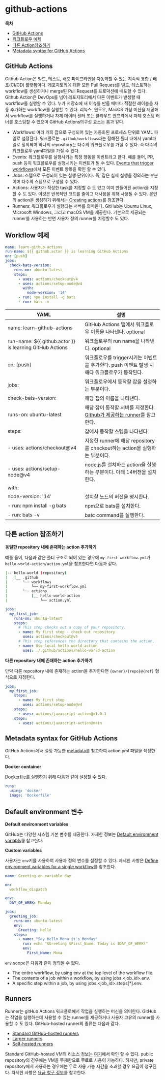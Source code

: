 # github-actions

**목차**
- [GitHub Actions](#github-actions)
- [워크플로우 예제](#workflow-예제)
- [다른 Action참조하기](#다른-action-참조하기)
- [Metadata syntax for GitHub Actions](#metadata-syntax-for-github-actions)

## GitHub Actions
Github Action은 빌드, 테스트, 배포 파이프라인을 자동화할 수 있는 지속적 통합 / 배포(CI/CD) 플랫폼이다. 레포지토리에 대한 모든 Pull Request를 빌드, 테스트하는 workflow를 생성하거나 merge된 Pull Request를 프로덕션에 배포할 수 있다. Github Action은 DevOps를 넘어 레포지토리에서 다른 이벤트가 발생할 때 workflow를 실행할 수 있다. 누가 저장소에 새 이슈를 만들 때마다 적절한 레이블을 자동 추가하는 workflow를 실행할 수 있다. 리눅스, 윈도우, MacOS 가상 머신을 제공해서 workflow를 실행하거나 자체 데이터 센터 또는 클라우드 인프라에서 자체 호스팅 러너를 호스팅할 수 있으며 GitHub Actions의구성 요소는 음과 같다.

- Workflows: 여러 개의 잡으로 구성되어 있는 자동화된 프로세스 단위로 YAML 파일로 설정된다. 워크플로는 `.github/workflows`라는 정해진 폴더 내에서 yaml파일로 정의되며 하나의 repository는 다수의 워크플로우를 가질 수 있다. 즉 다수의 워크플로우 yaml파일을 가질 수 있다.
- Events: 워크플로우를 실행시키는 특정 행동을 이벤트라고 한다. 예를 들어, PR, push 등이 워크플로우를 실행시키는 이벤트가 될 수 있다. [Events that trigger workflows](https://docs.github.com/en/actions/using-workflows/events-that-trigger-workflows)에서 모든 이벤트 항목을 확인 할 수 있다.
- Jobs: 스텝으로 구성되어 있는 실행 단위이다. 즉, 잡은 실제 실행을 정의하는 부분이며 다수의 스텝으로 구성될 수 있다.
- Actions: 사용자가 작성한 task를 지정할 수 도 있고 이미 만들어진 action을 지정할 수 도 있다. 이것은 반복적인 코드를 줄이고 재사용을 위해 사용될 수 있다. 본인의 action을 생성하기 위해서는 [Creating actions](https://docs.github.com/en/actions/creating-actions)를 참조한다.
- Runners: 워크플로우가 실행되는 서버를 의미한다. GitHub는 Ubuntu Linux, Microsoft Windows, 그리고 macOS VM을 제공한다. 기본으로 제공되는 runner를 사용하는 반면 사용자 정의 runner를 지정할수 도 있다.

## Workflow 예제
```yaml
name: learn-github-actions
run-name: ${{ github.actor }} is learning GitHub Actions
on: [push]
jobs:
  check-bats-version:
    runs-on: ubuntu-latest
    steps:
      - uses: actions/checkout@v4
      - uses: actions/setup-node@v4
        with:
          node-version: '14'
      - run: npm install -g bats
      - run: bats -v
```

|YAML|설명|
|---|---|
|name: learn-github-actions|GitHub Actions 탭에서 워크플로우 이름을 나타낸다. optional|
|run-name: ${{ github.actor }} is learning GitHub Actions|워크플로우의 run name을 나타낸다. optional|
|on: [push]|워크플로우를 trigger시키는 이벤트를 추가한다. push 이벤트 발생 시 해다 워크플로우가 동작된다.|
|jobs:|워크플로우에서 동작할 잡을 설정하는 부분이다.|
|check-bats-version:|해당 잡의 이름을 나타낸다.|
|runs-on: ubuntu-latest|해당 잡이 동작할 서버를 지정한다. [Github가 제공하는 runner](https://docs.github.com/en/actions/using-workflows/workflow-syntax-for-github-actions#choosing-github-hosted-runners)를 참고한다.|
|steps:|잡에서 동작할 스텝을 나타낸다.|
|- uses: actions/checkout@v4|지정한 runner에 해당 repository를 checkout하는 action을 실행하는 부분이다.|
|- uses: actions/setup-node@v4|node.js를 설치하는 action을 실행하는 부분이다. 아래 14버전을 설치한다.|
|with:||
|node-version: '14'|설치할 노드의 버전을 명시한다.|
|- run: npm install -g bats|npm으로 bats를 설치한다.|
|- run: bats -v|batc command를 실행한다.|

## 다른 action 참조하기
**동일한 repository 내에 존재하는 action 추가하기**

예를 들어, 다음과 같은 폴더 구조로 되어 있는 경우에 `my-first-workflow.yml`가 `hello-world-action/action.yml`을 참조한다면 다음과 같다.
```bash
|-- hello-world (repository)
|   |__ .github
|       └── workflows
|           └── my-first-workflow.yml
|       └── actions
|           |__ hello-world-action
|               └── action.yml
```

```yaml
jobs:
  my_first_job:
    runs-on: ubuntu-latest
    steps:
      # This step checks out a copy of your repository.
      - name: My first step - check out repository
        uses: actions/checkout@v4
      # This step references the directory that contains the action.
      - name: Use local hello-world-action
        uses: ./.github/actions/hello-world-action
```

**다른 repository 내에 존재하는 action 추가하기**

만약 다른 repository 내에 존재하는 action을 추가한다면 `{owner}/{repo}@{ref}` 형식으로 지정한다. 

```yaml
jobs:
  my_first_job:
    steps:
      - name: My first step
        uses: actions/setup-node@v4
    steps:
      - uses: actions/javascript-action@v1.0.1
    steps:
      - uses: actions/javascript-action@main
```
## Metadata syntax for GitHub Actions

GitHub Actions에서 설정 가능한 [metadata](https://docs.github.com/en/actions/creating-actions/metadata-syntax-for-github-actions)를 참고하여 action.yml 파일을 작성한다.

**Docker container**

[Dockerfile를 실행](https://docs.github.com/en/actions/creating-actions/metadata-syntax-for-github-actions#runs-for-docker-container-actions)하기 위해 다음과 같이 설정할 수 있다.
```yaml
runs:
  using: 'docker'
  image: 'Dockerfile'
```

## Default environment 변수

**Default environment variables**

GitHub는 다양한 시스템 기본 변수를 제공한다. 자세한 정보는 [Default environment variabls](https://docs.github.com/ko/actions/learn-github-actions/variables#default-environment-variables)를 참고한다.

**Custom variables**

사용자는 `env`키를 사용하여 사용자 정의 변수를 설정할 수 있다. 자세한 사항은 [Define environment variables for a single workflow](https://docs.github.com/ko/actions/learn-github-actions/variables#defining-environment-variables-for-a-single-workflow)를 참조한다.

```yaml
name: Greeting on variable day

on:
  workflow_dispatch

env:
  DAY_OF_WEEK: Monday

jobs:
  greeting_job:
    runs-on: ubuntu-latest
    env:
      Greeting: Hello
    steps:
      - name: "Say Hello Mona it's Monday"
        run: echo "$Greeting $First_Name. Today is $DAY_OF_WEEK!"
        env:
          First_Name: Mona
```

`env` scope은 다음과 같이 정의될 수 있다.
- The entire workflow, by using env at the top level of the workflow file.
- The contents of a job within a workflow, by using jobs.<job_id>.env.
- A specific step within a job, by using jobs.<job_id>.steps[*].env.

## Runners
Runner는 gitHub Actions 워크플로에서 작업을 실행하는 머신을 의미한다. GitHub는 작업을 실행하는데 사용할 수 있는 runner를 제공하거나 사용자 고유의 runner를 사용할 수 도 있다. GitHub-hosted runner의 종류는 다음과 같다.

- [Standard GitHub-hosted runners](https://docs.github.com/en/actions/using-github-hosted-runners/about-github-hosted-runners#supported-runners-and-hardware-resources)
- [Larger runners](https://docs.github.com/en/actions/using-github-hosted-runners/about-larger-runners/about-larger-runners)
- [Self-hosted runners](https://docs.github.com/en/actions/hosting-your-own-runners/managing-self-hosted-runners/about-self-hosted-runners)

Standard GitHub-hosted VM의 리소스 정보는 [여기](https://docs.github.com/ko/actions/using-github-hosted-runners/about-github-hosted-runners/about-github-hosted-runners#supported-runners-and-hardware-resources)에서 확인 할 수 있다. public repository의 경우에는 VM을 무제한으로 무료로 사용이 가능하다. 하지만, private repository에서 사용하는 경우에는 무료 사용 가능 시간을 초과할 경우 요금이 청구된다. 자세한 사항은 [요금 청구 정보](https://docs.github.com/ko/billing/managing-billing-for-github-actions/about-billing-for-github-actions#github-actions-%EC%9A%94%EA%B8%88-%EC%B2%AD%EA%B5%AC-%EC%A0%95%EB%B3%B4)를 참고한다.




